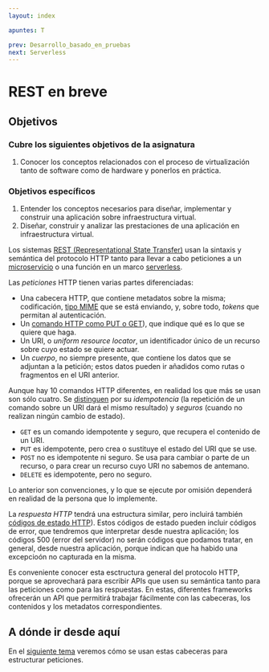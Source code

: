 ```yaml
---
layout: index

apuntes: T

prev: Desarrollo_basado_en_pruebas
next: Serverless
---
```


# REST en breve


<!--@
prev: Desarrollo_basado_en_pruebas
next: Serverless
-->

<div class="objetivos" markdown="1">

## Objetivos


### Cubre los siguientes objetivos de la asignatura

1. Conocer los conceptos relacionados con el proceso de virtualización
tanto de software como de hardware y ponerlos en práctica.

### Objetivos específicos

1. Entender los conceptos necesarios para diseñar, implementar y
  construir una aplicación sobre infraestructura virtual.
2. Diseñar, construir y analizar las prestaciones de una aplicación en
  infraestructura virtual.
</div>


Los
sistemas
[REST (Representational State Transfer)](https://es.wikipedia.org/wiki/Transferencia_de_Estado_Representacional)
usan la sintaxis y semántica
del protocolo HTTP tanto para llevar a cabo peticiones a un
[microservicio](Microservicios) o una función en un
marco [serverless](Serverless).

Las *peticiones* HTTP tienen varias partes diferenciadas:

- Una cabecera HTTP, que contiene metadatos sobre la misma;
  codificación,
  [tipo MIME](https://developer.mozilla.org/es/docs/Web/HTTP/Basics_of_HTTP/MIME_types/Common_types) que
  se está enviando, y, sobre todo, *tokens* que permitan al
  autenticación.
- Un
[comando HTTP como PUT o GET](https://developer.mozilla.org/es/docs/Web/HTTP/Methods)),
que indique qué es lo que se quiere que haga.
- Un URI, o *uniform resource locator*, un identificador único de un
  recurso sobre cuyo estado se quiere actuar.
- Un *cuerpo*, no siempre presente, que contiene los datos que se
  adjuntan a la petición; estos datos pueden ir añadidos como rutas o
  fragmentos en el URI anterior.

Aunque hay 10 comandos HTTP diferentes, en realidad los que más se
usan son sólo
cuatro. Se
[distinguen](https://www.w3.org/Protocols/rfc2616/rfc2616-sec9.html)
por su *idempotencia* (la repetición de un comando sobre un URI dará
el mismo resultado) y *seguros* (cuando no realizan ningún cambio de
estado).

- `GET` es un comando idempotente y seguro, que recupera el contenido
  de un URI.
- `PUT` es idempotente, pero crea o sustituye el estado del URI que se
  use.
- `POST` no es idempotente ni seguro. Se usa para cambiar o parte de
  un recurso, o para crear un recurso cuyo URI no sabemos de antemano.
- `DELETE` es idempotente, pero no seguro.

Lo anterior son convenciones, y lo que se ejecute por omisión
dependerá en realidad de la persona que lo implemente.

La *respuesta HTTP* tendrá una estructura similar, pero incluirá
también
[códigos de estado HTTP](https://developer.mozilla.org/es/docs/Web/HTTP/Status)). Estos
códigos de estado pueden incluir códigos de error, que tendremos que
interpretar desde nuestra aplicación; los códigos 500 (error del
servidor) no serán códigos que podamos tratar, en general, desde
nuestra aplicación, porque indican que ha habido una excepcioón no
capturada en la misma.

Es conveniente conocer esta esctructura general del protocolo HTTP,
porque se aprovechará para escribir APIs que usen su semántica tanto
para las peticiones como para las respuestas. En estas, diferentes
frameworks ofrecerán un API que permitirá trabajar fácilmente con las
cabeceras, los contenidos y los metadatos correspondientes.



## A dónde ir desde aquí


En el [siguiente tema](Serverless) veremos cómo se usan estas
cabeceras para estructurar peticiones.
